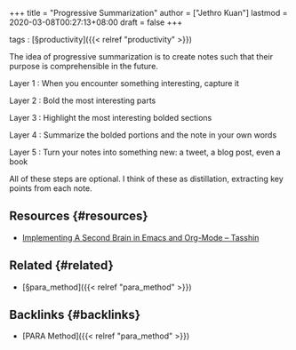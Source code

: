 +++
title = "Progressive Summarization"
author = ["Jethro Kuan"]
lastmod = 2020-03-08T00:27:13+08:00
draft = false
+++

tags
: [§productivity]({{< relref "productivity" >}})

The idea of progressive summarization is to create notes such that
their purpose is comprehensible in the future.

Layer 1
: When you encounter something interesting, capture it

Layer 2
: Bold the most interesting parts

Layer 3
: Highlight the most interesting bolded sections

Layer 4
: Summarize the bolded portions and the note in your own words

Layer 5
: Turn your notes into something new: a tweet, a blog post, even a book

All of these steps are optional. I think of these as distillation,
extracting key points from each note.


## Resources {#resources}

-   [Implementing A Second Brain in Emacs and Org-Mode – Tasshin](https://tasshin.com/blog/implementing-a-second-brain-in-emacs-and-org-mode/)


## Related {#related}

-   [§para\_method]({{< relref "para_method" >}})


## Backlinks {#backlinks}

-   [PARA Method]({{< relref "para_method" >}})

